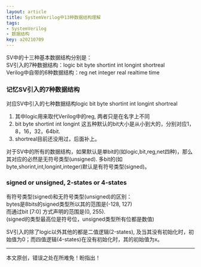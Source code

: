 ```yaml
---
layout: article
title: SystemVerilog中13种数据结构理解
tags: 
- SystemVerilog
- 数据结构
key: a20210709
---
```


SV中的十三种基本数据结构分别是：  
SV引入的7种数据结构：logic bit byte shortint int longint shortreal  
Verilog中自带的6种数据结构：reg net integer real  realtime time

<!--more-->

### 记忆SV引入的7种数据结构
对应SV中引入的七种数据结构logic bit byte shortint int longint shortreal  
1. 其中logic用来取代Verilog中的reg, 两者只是在名字上不同
2. bit byte shortint int longint 这五种默认的bit大小是从小到大的，分别对应1，8，16，32，64bit.
3. shortreal目前还没用过，后面补上。

对于SV中的所有的数据结构，如果默认是单bit的(如logic,bit,reg,net四种)，那么其对应的必然是无符号类型(unsigned). 多bit的(如byte,shorint,int,longint,integer)默认是有符号类型(signed)。

### signed or unsigned, 2-states or 4-states
有符号类型(signed)和无符号类型(unsigned)的区别：  
bytes是8bits的signed类型所以其的范围是(-128, 127)  
而通过bit [7:0] 方式声明的范围是(0, 255).  
(signed的类型最高位是符号位，unsigned类型所有位都是数值)

SV引入的除了logic以外其他的都是二值逻辑(2-states), 及当其没有初始化时，初始值为0；而四值逻辑(4-states)在没有初始化时，其的初始值为x。

---
本文原创，错误之处在所难免！盼指出！
